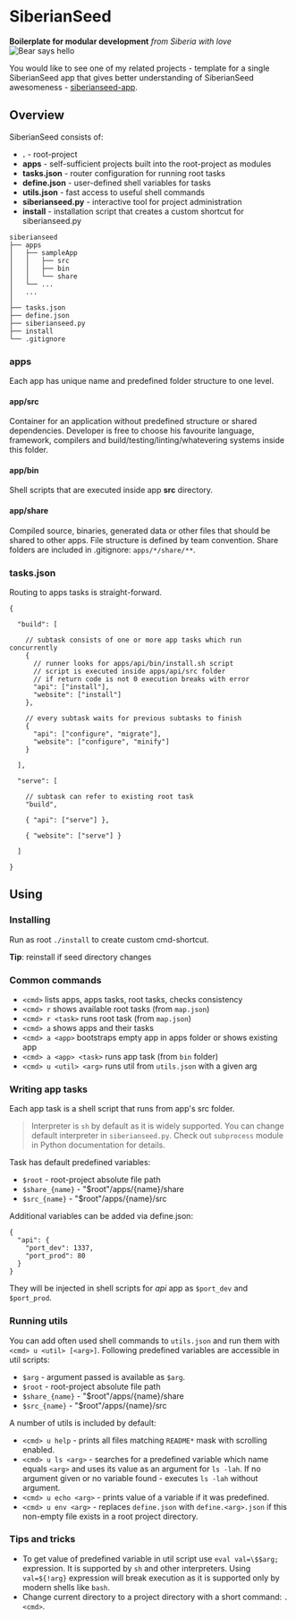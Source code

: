 SiberianSeed
============

**Boilerplate for modular development** *from Siberia with love* ![Bear says hello](https://dl.dropboxusercontent.com/u/45499397/bear_says_hello.jpg)

You would like to see one of my related projects - template for a single SiberianSeed app that gives better understanding of SiberianSeed awesomeness - [siberianseed-app](https://github.com/ilya-khaustov/siberianseed-app).

Overview
--------

SiberianSeed consists of:
  
  * **.** - root-project
  * **apps** - self-sufficient projects built into the root-project as modules
  * **tasks.json** - router configuration for running root tasks
  * **define.json** - user-defined shell variables for tasks
  * **utils.json** - fast access to useful shell commands
  * **siberianseed.py** - interactive tool for project administration
  * **install** - installation script that creates a custom shortcut for siberianseed.py


```
siberianseed
├── apps
│   ├── sampleApp
│   │   ├── src
│   │   ├── bin
│   │   └── share
│   └── ...
│   ...
│
├── tasks.json
├── define.json
├── siberianseed.py
├── install
└── .gitignore
```

### apps

Each app has unique name and predefined folder structure to one level.

#### app/src

Container for an application without predefined structure or shared dependencies. Developer is free to choose his favourite language, framework, compilers and build/testing/linting/whatevering systems inside this folder.

#### app/bin

Shell scripts that are executed inside app **src** directory.

#### app/share

Compiled source, binaries, generated data or other files that should be shared to other apps. File structure is defined by team convention. Share folders are included in .gitignore: `apps/*/share/**`.

### tasks.json

Routing to apps tasks is straight-forward.

```
{

  "build": [
  
    // subtask consists of one or more app tasks which run concurrently
    { 
      // runner looks for apps/api/bin/install.sh script
      // script is executed inside apps/api/src folder
      // if return code is not 0 execution breaks with error
      "api": ["install"],
      "website": ["install"]
    },
    
    // every subtask waits for previous subtasks to finish
    { 
      "api": ["configure", "migrate"],
      "website": ["configure", "minify"]
    }

  ],

  "serve": [

    // subtask can refer to existing root task
    "build",

    { "api": ["serve"] },

    { "website": ["serve"] }

  ]
  
}
```

Using
-----

### Installing

Run as root `./install` to create custom cmd-shortcut.

**Tip**: reinstall if seed directory changes

### Common commands

 * `<cmd>` lists apps, apps tasks, root tasks, checks consistency
 * `<cmd> r` shows available root tasks (from `map.json`)
 * `<cmd> r <task>` runs root task (from `map.json`)
 * `<cmd> a` shows apps and their tasks
 * `<cmd> a <app>` bootstraps empty app in apps folder or shows existing app
 * `<cmd> a <app> <task>` runs app task (from `bin` folder)
 * `<cmd> u <util> <arg>` runs util from `utils.json` with a given arg

### Writing app tasks

Each app task is a shell script that runs from app's src folder.

> Interpreter is `sh` by default as it is widely supported. You can change default interpreter in `siberianseed.py`. Check out `subprocess` module in Python documentation for details.

Task has default predefined variables:

 * `$root` - root-project absolute file path
 * `$share_{name}` - "$root"/apps/{name}/share
 * `$src_{name}` - "$root"/apps/{name}/src

Additional variables can be added via define.json:

```
{
  "api": {
    "port_dev": 1337,
    "port_prod": 80
  }
}
```

They will be injected in shell scripts for *api* app as `$port_dev` and `$port_prod`.

### Running utils

You can add often used shell commands to `utils.json` and run them with `<cmd> u <util> [<arg>]`.
Following predefined variables are accessible in util scripts:

 * `$arg` - argument passed is available as `$arg`.
 * `$root` - root-project absolute file path
 * `$share_{name}` - "$root"/apps/{name}/share
 * `$src_{name}` - "$root"/apps/{name}/src

A number of utils is included by default:
 
 * `<cmd> u help` - prints all files matching `README*` mask with scrolling enabled.
 * `<cmd> u ls <arg>` - searches for a predefined variable which name equals `<arg>` and uses its value as an argument for `ls -lah`. If no argument given or no variable found - executes `ls -lah` without argument.
 * `<cmd> u echo <arg>` - prints value of a variable if it was predefined.
 * `<cmd> u env <arg>` - replaces `define.json` with `define.<arg>.json` if this non-empty file exists in a root project directory.

### Tips and tricks

 * To get value of predefined variable in util script use `eval val=\$$arg;` expression. It is supported by `sh` and other interpreters. Using `val=${!arg}` expression will break execution as it is supported only by modern shells like `bash`.
 * Change current directory to a project directory with a short command: `. <cmd>`.

